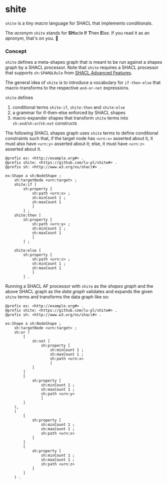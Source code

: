 # shite

`shite` is a tiny *macro* language for SHACL that implements conditionals.

The *acronym* `shite` stands for **SH**acle **I**f **T**hen **E**lse. If you read it as an *apronym*, that's on you. 🤭

### Concept

`shite` defines a meta-shapes graph that is meant to be run against a shapes graph by a SHACL processor. Note that `shite` requires a SHACL processor that supports `sh:SPARQLRule` from [SHACL Advanced Features](https://www.w3.org/TR/shacl-af/#rules).

The general  idea of `shite` is to introduce a vocabulary for `if-then-else` that macro-transforms to the respective `and-or-not` expressions.

`shite` defines

1. conditional terms `shite:if`, `shite:then` and `shite:else`
2. a grammar for if-then-else enforced by SHACL shapes
3. macro-expander shapes that transform `shite` terms into `sh:and`/`sh:or`/`sh:not` constructs

The following SHACL shapes graph uses `shite` terms to define conditional constraints such that, if the target node has `<urn:x>` asserted about it, it must also have `<urn:y>` asserted about it; else, it must have `<urn:z>` asserted about it.

```turtle
@prefix ex: <http://example.org#> .
@prefix shite: <https://github.com/lu-pl/shite#> .
@prefix sh: <http://www.w3.org/ns/shacl#> .

ex:Shape a sh:NodeShape ;
	sh:targetNode <urn:target> ;
	shite:if [
		sh:property [
			sh:path <urn:x> ;
			sh:minCount 1 ;
			sh:maxCount 1
			]
		] ;
	shite:then [
		sh:property [
			sh:path <urn:y> ;
			sh:minCount 1 ;
			sh:maxCount 1
			]
		] ;

	shite:else [
		sh:property [
			sh:path <urn:z> ;
			sh:minCount 1 ;
			sh:maxCount 1
			]
		] .

```

Running a SHACL AF processor with `shite` as the *shapes graph* and the above SHACL graph as the *data graph* validates and expands the given `shite` terms and transforms the data graph like so:

```turtle
@prefix ex: <http://example.org#> .
@prefix shite: <https://github.com/lu-pl/shite#> .
@prefix sh: <http://www.w3.org/ns/shacl#> .

ex:Shape a sh:NodeShape ;
	sh:targetNode <urn:target> ;
	sh:or (
		[
			sh:not [
				sh:property [
					sh:minCount 1 ;
					sh:maxCount 1 ;
					sh:path <urn:x>
					]
			]
		]
		[
			sh:property [
				sh:minCount 1 ;
				sh:maxCount 1 ;
				sh:path <urn:y>
				]
		]
	),
	(
		[
			sh:property [
				sh:minCount 1 ;
				sh:maxCount 1 ;
				sh:path <urn:x>
			]
		]
		[
			sh:property [
				sh:minCount 1 ;
				sh:maxCount 1 ;
				sh:path <urn:z>
			]
		]
	) .
```
